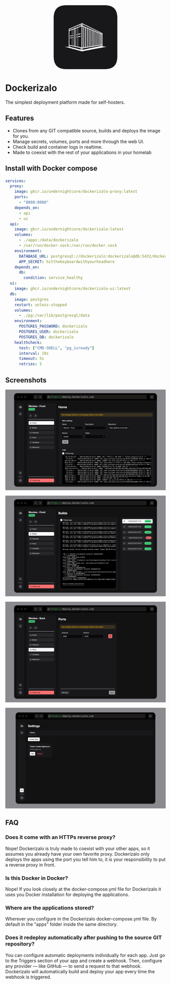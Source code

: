 <div align="center">
    <img alt="dockerizalo" height="200px" src="https://github.com/undernightcore/dockerizalo-ui/blob/assets/dockerizalo.png?raw=true">
</div>

# Dockerizalo

The simplest deployment platform made for self-hosters.

## Features

- Clones from any GIT compatible source, builds and deploys the image for you.
- Manage secrets, volumes, ports and more through the web UI.
- Check build and container logs in realtime.
- Made to coexist with the rest of your applications in your homelab

## Install with Docker compose

```yaml
services:
  proxy:
    image: ghcr.io/undernightcore/dockerizalo-proxy:latest
    ports:
      - "8080:8080"
    depends_on:
      - api
      - ui
  api:
    image: ghcr.io/undernightcore/dockerizalo:latest
    volumes:
      - ./apps:/data/dockerizalo
      - /var/run/docker.sock:/var/run/docker.sock
    environment:
      DATABASE_URL: postgresql://dockerizalo:dockerizalo@db:5432/dockerizalo?schema=public
      APP_SECRET: hitthekeyboardwithyourheadhere
    depends_on:
      db:
        condition: service_healthy
  ui:
    image: ghcr.io/undernightcore/dockerizalo-ui:latest
  db:
    image: postgres
    restart: unless-stopped
    volumes:
      - ./pg:/var/lib/postgresql/data
    environment:
      POSTGRES_PASSWORD: dockerizalo
      POSTGRES_USER: dockerizalo
      POSTGRES_DB: dockerizalo
    healthcheck:
      test: ["CMD-SHELL", "pg_isready"]
      interval: 10s
      timeout: 5s
      retries: 5
```

## Screenshots

![Home](https://github.com/undernightcore/dockerizalo-ui/blob/assets/home.png?raw=true)

![Builds](https://github.com/undernightcore/dockerizalo-ui/blob/assets/builds.png?raw=true)

![Ports](https://github.com/undernightcore/dockerizalo-ui/blob/assets/ports.png?raw=true)

![Tokens](https://github.com/undernightcore/dockerizalo-ui/blob/assets/tokens.png?raw=true)

## FAQ

### Does it come with an HTTPs reverse proxy?

Nope! Dockerizalo is truly made to coexist with your other apps, so it assumes you already have your own favorite proxy. Dockerizalo only deploys the apps using the port you tell him to, it is your responsibility to put a reverse proxy in front.

### Is this Docker in Docker?

Nope! If you look closely at the docker-compose.yml file for Dockerizalo it uses you Docker installation for deploying the applications.

### Where are the applications stored?

Wherever you configure in the Dockerizalo docker-compose.yml file. By default in the "apps" folder inside the same directory.

### Does it redeploy automatically after pushing to the source GIT repository?

You can configure automatic deployments individually for each app. Just go to the Triggers section of your app and create a webhook. Then, configure any provider — like GitHub — to send a request to that webhook. Dockerizalo will automatically build and deploy your app every time the webhook is triggered.
